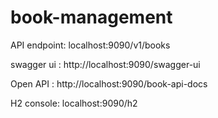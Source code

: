 # book-management

API endpoint: localhost:9090/v1/books

swagger ui : http://localhost:9090/swagger-ui

Open API : http://localhost:9090/book-api-docs

H2 console: localhost:9090/h2


